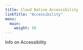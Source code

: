 ```yaml
---
title: Cloud Native Accessibility
linkTitle: "Accessibility"
menu:
  main:
    weight: 50
---
```


Info on Accessibility